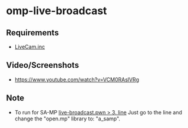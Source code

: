 # omp-live-broadcast

## Requirements
- [LiveCam.inc](https://github.com/AmyrAhmady/LiveCam)

## Video/Screenshots
- https://www.youtube.com/watch?v=VCM0RAslVRg

## Note
- To run for SA-MP [live-broadcast.pwn > 3. line](https://github.com/deksdeveloper/omp-live-broadcast/blob/main/live-broadcast.pwn#L3)
Just go to the line and change the "open.mp" library to: "a_samp".
